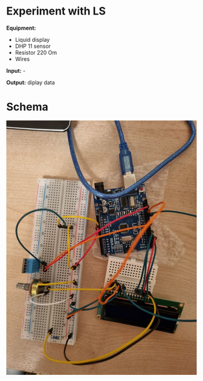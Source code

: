 # Experiment with LS
**Equipment:**
- Liquid display
- DHP 11 sensor
- Resistor 220 Om
- Wires

**Input:** -

**Output:** diplay data


# Schema

![Test image](https://github.com/grigorevmp/Adrduino-projects/blob/main/Simple%20projects/Project%2025/screen.jpg)
